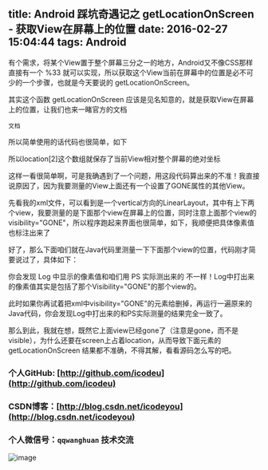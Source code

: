 title: Android 踩坑奇遇记之 getLocationOnScreen - 获取View在屏幕上的位置
date: 2016-02-27 15:04:44 
tags: Android
----

有个需求，将某个View置于整个屏幕三分之一的地方，Android又不像CSS那样直接有一个 %33 就可以实现，所以获取这个View当前在屏幕中的位置是必不可少的一个步骤，也就是今天要说的 getLocationOnScreen。

<!--more-->

其实这个函数 getLocationOnScreen 应该是见名知意的，就是获取View在屏幕上的位置，让我们也来一睹官方的文档

```文档```

所以简单使用的话代码也很简单，如下

所以location[2]这个数组就保存了当前View相对整个屏幕的绝对坐标

这样一看很简单啊，可是我确遇到了一个问题，用这段代码算出来的不准！我直接说原因了，因为我要测量的View上面还有一个设置了GONE属性的其他View。

先看我的xml文件，可以看到是一个vertical方向的LinearLayout，其中有上下两个view，我要测量的是下面那个view在屏幕上的位置，同时注意上面那个view的visibility="GONE"，所以程序跑起来界面也很简单，如下，我顺便把具体像素值也标注出来了

好了，那么下面咱们就在Java代码里测量一下下面那个view的位置，代码刚才简要说过了，具体如下：

你会发现 Log 中显示的像素值和咱们用 PS 实际测出来的 不一样！Log中打出来的像素值其实是包括了那个Visibility="GONE"的那个view的。

此时如果你再试着把xml中visibility="GONE"的元素给删掉，再运行一遍原来的Java代码，你会发现Log中打出来的和PS实际测量的结果完全一致了。

那么到此，我就在想，既然它上面view已经gone了（注意是gone，而不是visible），为什么还要在screen上占着location，从而导致下面元素的 getLocationOnScreen 结果都不准确，不得其解，看看源码怎么写的吧。

### 个人GitHub:  [http://github.com/icodeu](http://github.com/icodeu)

### CSDN博客：[http://blog.csdn.net/icodeyou](http://blog.csdn.net/icodeyou)

### 个人微信号：`qqwanghuan`  技术交流

![image](http://7xivx9.com1.z0.glb.clouddn.com/wxqrcode_260.png)